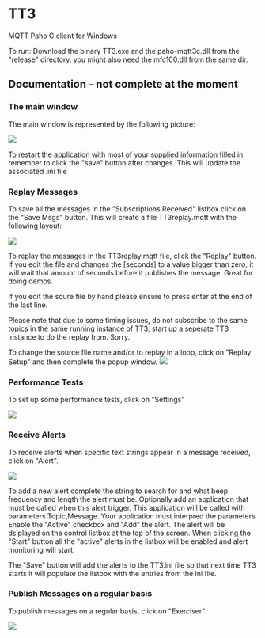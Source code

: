 TT3
===

MQTT Paho C client for Windows

To run: Download the binary TT3.exe and the paho-mqtt3c.dll from the "release" directory.  you might also need the mfc100.dll from the same dir.

Documentation - not complete at the moment
-------------
### The main window
The main window is represented by the following picture:

![](https://raw2.github.com/francoisvdm/TT3/master/TT3Screenshot.JPG)

To restart the application with most of your supplied information filled in, remember to click the "save" button
after changes.  This will update the associated .ini file

### Replay Messages
To save all the messages in the "Subscriptions Received" listbox click on the "Save Msgs" button.  This will create a file TT3replay.mqtt with the following layout:

![](https://raw2.github.com/francoisvdm/TT3/master/TT3replay.JPG)

To replay the messages in the TT3replay.mqtt file, click the "Replay" button.  If you edit the file and changes the [seconds] to a value bigger than zero, it will wait that amount of seconds before it publishes the message.  Great for doing demos.  

If you edit the soure file by hand please ensure to press enter at the end of the last line.

Please note that due to some timing issues, do not subscribe to the same topics in the same running instance of TT3, start up a seperate TT3 instance to do the replay from.  Sorry.

To change the source file name and/or to replay in a loop, click on "Replay Setup" and then complete the popup window.
![](https://raw2.github.com/francoisvdm/TT3/master/TT3replaySettings.JPG)
### Performance Tests
To set up some performance tests, click on "Settings"

![](https://raw2.github.com/francoisvdm/TT3/master/Settings.JPG)

### Receive Alerts
To receive alerts when specific text strings appear in a message received, click on "Alert".

![](https://raw2.github.com/francoisvdm/TT3/master/Alert.jpg)

To add a new alert complete the string to search for and what beep frequency and length the alert must be.  Optionally add an application that must be called when this alert trigger.  This application will be called with parameters Topic,Message.  Your application must interpred the parameters.  Enable the "Active" checkbox and "Add" the alert.  The alert will be dsiplayed on the control listbox at the top of the screen.  When clicking the "Start" button all the "active" alerts in the listbox will be enabled and alert monitoring will start.

The "Save" button will add the alerts to the TT3.ini file so that next time TT3 starts it will populate the listbox with the entries from the ini file.

### Publish Messages on a regular basis
To publish messages on a regular basis, click on "Exerciser".

![](https://raw2.github.com/francoisvdm/TT3/master/Exerciser.JPG)
